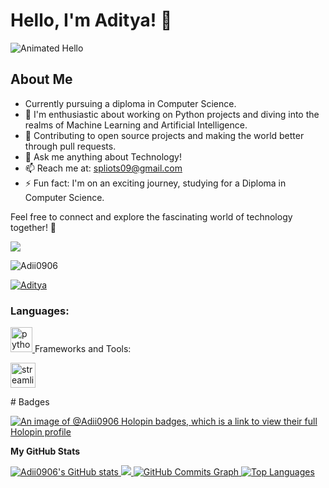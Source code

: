 # Hello, I'm Aditya! 👋

![Animated Hello](https://user-images.githubusercontent.com/18350557/176309783-0785949b-9127-417c-8b55-ab5a4333674e.gif)

## About Me

- Currently pursuing a diploma in Computer Science.
- 🌱 I'm enthusiastic about working on Python projects and diving into the realms of Machine Learning and Artificial Intelligence.
- 👯 Contributing to open source projects and making the world better through pull requests.
- 💬 Ask me anything about Technology!
- 📫 Reach me at: [spliots09@gmail.com](mailto:spliots09@gmail.com)
- ⚡ Fun fact: I'm on an exciting journey, studying for a Diploma in Computer Science.

Feel free to connect and explore the fascinating world of technology together! 🚀


<a href="https://www.github.com/Adii0906" target="_blank" rel="noreferrer">
  <img src="https://img.shields.io/github/followers/Adii0906?logo=github&style=for-the-badge&color=0891b2&labelColor=1c1917" />
</a>

<p align="left">
  <img src="https://komarev.com/ghpvc/?username=Adii0906&label=Profile%20views&color=0e75b6&style=flat" alt="Adii0906" />
</p>


<p align="left"> <a href="https://twitter.com/Aditya" target="blank"><img src="https://img.shields.io/twitter/follow/Aditya?logo=twitter&style=for-the-badge" alt="Aditya" /></a> </p>

<h3 align="left">Languages:</h3>
<p align="left"> <a href="https://python.org/" target="_blank" rel="noreferrer"> <img src="https://upload.wikimedia.org/wikipedia/commons/thumb/1/18/ISO_C%2B%2B_Logo.svg/800px-ISO_C%2B%2B_Logo.svg.png" alt="python" width="35" height="40"/> </a> </a> <a 

<h3 align="left">Frameworks and Tools:</h3>
<p align="left"> 
  <a href="https://www.streamlit.io/" target="_blank" rel="noreferrer"> 
    <img src="https://assets.website-files.com/5dc3b47dd69d3835ceffdae0/5e1f59f2824910cdec694be3_streamlit-logo-primary-col-dark%402x.png" alt="streamlit" width="40" height="40"/> 
  </a> 
</p>
# Badges 

[![An image of @Adii0906 Holopin badges, which is a link to view their full Holopin profile](https://www.holopin.io/@adii0906#)](https://holopin.io/@adii0906)

<b>My GitHub Stats</b>

<a href="http://www.github.com/Adii0906">
  <img src="https://github-readme-stats.vercel.app/api?username=Adii0906&show_icons=true&count_private=true&title_color=22c55e&text_color=ffffff&icon_color=0891b2&bg_color=1c1917&hide_border=true&show_icons=true" alt="Adii0906's GitHub stats" />
</a>

<a href="http://www.github.com/Adii0906">
  <img src="https://github-readme-streak-stats.herokuapp.com/?user=Adii0906&stroke=ffffff&background=1c1917&ring=22c55e&fire=22c55e&currStreakNum=22c55e&currStreakLabel=ffffff&sideNums=ffffff&sideLabels=ffffff&dates=ffffff&hide_border=true" />
</a>

<a href="http://www.github.com/Adii0906">
  <img src="https://github-readme-activity-graph.cyclic.app/graph?username=Adii0906&bg_color=1c1917&color=ffffff&line=0891b2&point=ffffff&area_color=1c1917&area=true&hide_border=true&custom_title=GitHub%20Commits%20Graph" alt="GitHub Commits Graph" />
</a>

<a href="https://github.com/Adii0906" align="left">
  <img src="https://github-readme-stats.vercel.app/api/top-langs/?username=Adii0906&langs_count=10&title_color=22c55e&text_color=ffffff&icon_color=0891b2&bg_color=1c1917&hide_border=true&locale=en&custom_title=Top%20Languages" alt="Top Languages" />
</a>

